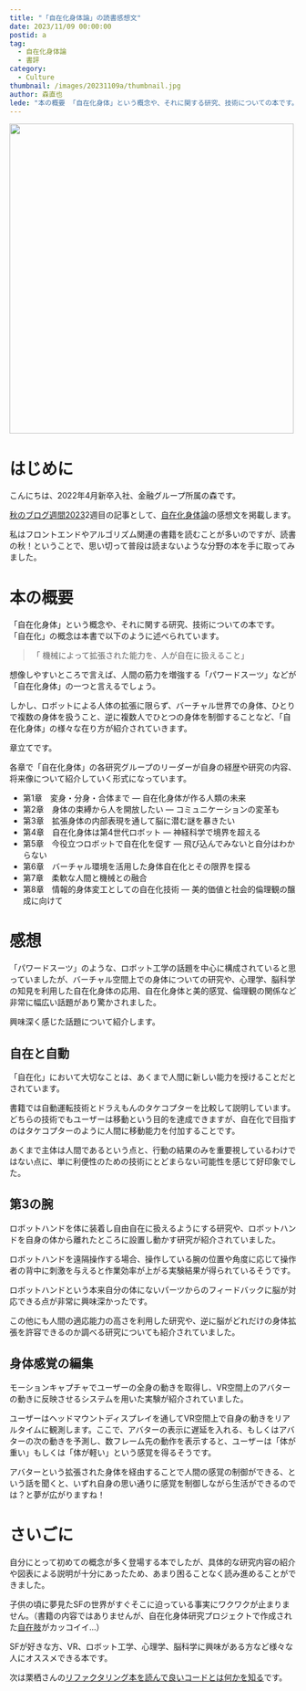 ```yaml
---
title: "「自在化身体論」の読書感想文"
date: 2023/11/09 00:00:00
postid: a
tag:
  - 自在化身体論
  - 書評
category:
  - Culture
thumbnail: /images/20231109a/thumbnail.jpg
author: 森直也
lede: "本の概要 「自在化身体」という概念や、それに関する研究、技術についての本です。"
---
```


<a href="https://www.amazon.co.jp//dp/4860436857">
<img src="/images/20231109a/jisai.jpg" alt="" width="499" height="543">
</a>

# はじめに

こんにちは、2022年4月新卒入社、金融グループ所属の森です。

[秋のブログ週間2023](/articles/20231030a/)2週目の記事として、[自在化身体論](http://www.nts-book.co.jp/item/detail/summary/setubi/20210200_97.html)の感想文を掲載します。

私はフロントエンドやアルゴリズム関連の書籍を読むことが多いのですが、読書の秋！ということで、思い切って普段は読まないような分野の本を手に取ってみました。

# 本の概要

「自在化身体」という概念や、それに関する研究、技術についての本です。
「自在化」の概念は本書で以下のように述べられています。

>「 機械によって拡張された能力を、人が自在に扱えること」

想像しやすいところで言えば、人間の筋力を増強する「パワードスーツ」などが「自在化身体」の一つと言えるでしょう。

しかし、ロボットによる人体の拡張に限らず、バーチャル世界での身体、ひとりで複数の身体を扱うこと、逆に複数人でひとつの身体を制御することなど、「自在化身体」の様々な在り方が紹介されていきます。

章立てです。

各章で「自在化身体」の各研究グループのリーダーが自身の経歴や研究の内容、将来像について紹介していく形式になっています。

- 第1章　変身・分身・合体まで ― 自在化身体が作る人類の未来
- 第2章　身体の束縛から人を開放したい ― コミュニケーションの変革も
- 第3章　拡張身体の内部表現を通して脳に潜む謎を暴きたい
- 第4章　自在化身体は第4世代ロボット ― 神経科学で境界を超える
- 第5章　今役立つロボットで自在化を促す ― 飛び込んでみないと自分はわからない
- 第6章　バーチャル環境を活用した身体自在化とその限界を探る
- 第7章　柔軟な人間と機械との融合
- 第8章　情報的身体変工としての自在化技術 ― 美的価値と社会的倫理観の醸成に向けて

# 感想

「パワードスーツ」のような、ロボット工学の話題を中心に構成されていると思っていましたが、バーチャル空間上での身体についての研究や、心理学、脳科学の知見を利用した自在化身体の応用、自在化身体と美的感覚、倫理観の関係など非常に幅広い話題があり驚かされました。

興味深く感じた話題について紹介します。

## 自在と自動

「自在化」において大切なことは、あくまで人間に新しい能力を授けることだとされています。

書籍では自動運転技術とドラえもんのタケコプターを比較して説明しています。どちらの技術でもユーザーは移動という目的を達成できますが、自在化で目指すのはタケコプターのように人間に移動能力を付加することです。

あくまで主体は人間であるという点と、行動の結果のみを重要視しているわけではない点に、単に利便性のための技術にとどまらない可能性を感じて好印象でした。

## 第3の腕

ロボットハンドを体に装着し自由自在に扱えるようにする研究や、ロボットハンドを自身の体から離れたところに設置し動かす研究が紹介されていました。

ロボットハンドを遠隔操作する場合、操作している腕の位置や角度に応じて操作者の背中に刺激を与えると作業効率が上がる実験結果が得られているそうです。

ロボットハンドという本来自分の体にないパーツからのフィードバックに脳が対応できる点が非常に興味深かったです。

この他にも人間の適応能力の高さを利用した研究や、逆に脳がどれだけの身体拡張を許容できるのか調べる研究についても紹介されていました。

## 身体感覚の編集

モーションキャプチャでユーザーの全身の動きを取得し、VR空間上のアバターの動きに反映させるシステムを用いた実験が紹介されていました。

ユーザーはヘッドマウントディスプレイを通してVR空間上で自身の動きをリアルタイムに観測します。ここで、アバターの表示に遅延を入れる、もしくはアバターの次の動きを予測し、数フレーム先の動作を表示すると、ユーザーは「体が重い」もしくは「体が軽い」という感覚を得るそうです。

アバターという拡張された身体を経由することで人間の感覚の制御ができる、という話を聞くと、いずれ自身の思い通りに感覚を制御しながら生活ができるのでは？と夢が広がりますね！

# さいごに

自分にとって初めての概念が多く登場する本でしたが、具体的な研究内容の紹介や図表による説明が十分にあったため、あまり困ることなく読み進めることができました。

子供の頃に夢見たSFの世界がすぐそこに迫っている事実にワクワクが止まりません。（書籍の内容ではありませんが、自在化身体研究プロジェクトで作成された[自在肢](https://jizai-arms.com/)がカッコイイ...）

SFが好きな方、VR、ロボット工学、心理学、脳科学に興味がある方など様々な人にオススメできる本です。

次は栗栖さんの[リファクタリング本を読んで良いコードとは何かを知る](/articles/20231110a/)です。
